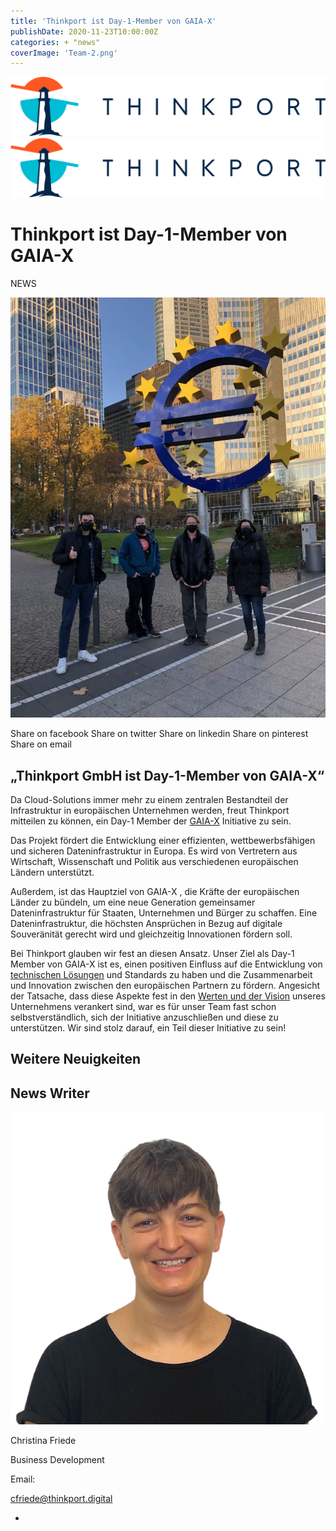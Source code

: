 ```yaml
---
title: 'Thinkport ist Day-1-Member von GAIA-X'
publishDate: 2020-11-23T10:00:00Z
categories: + "news"
coverImage: 'Team-2.png'
---
```


[![Thinkport Logo](images/Logo_horizontral_new.png)](https://thinkport.digital)[![Thinkport Logo](images/Logo_horizontral_new.png)](https://thinkport.digital)

# Thinkport ist Day-1-Member von GAIA-X

NEWS

![Thinkport Frankfurt GAIA-X Day 1 Member](images/Thinkport-Team-GAIA-X-member-768x1024.jpg)

Share on facebook Share on twitter Share on linkedin Share on pinterest Share on email

## „Thinkport GmbH ist Day-1-Member von GAIA-X“

Da Cloud-Solutions immer mehr zu einem zentralen Bestandteil der Infrastruktur in europäischen Unternehmen werden, freut Thinkport mitteilen zu können, ein Day-1 Member der [GAIA-X](https://www.data-infrastructure.eu/GAIAX/Navigation/EN/Home/home.html) Initiative zu sein.

Das Projekt fördert die Entwicklung einer effizienten, wettbewerbsfähigen und sicheren Dateninfrastruktur in Europa. Es wird von Vertretern aus Wirtschaft, Wissenschaft und Politik aus verschiedenen europäischen Ländern unterstützt.

Außerdem, ist das Hauptziel von GAIA-X , die Kräfte der europäischen Länder zu bündeln, um eine neue Generation gemeinsamer Dateninfrastruktur für Staaten, Unternehmen und Bürger zu schaffen. Eine Dateninfrastruktur, die höchsten Ansprüchen in Bezug auf digitale Souveränität gerecht wird und gleichzeitig Innovationen fördern soll.

Bei Thinkport glauben wir fest an diesen Ansatz. Unser Ziel als Day-1 Member von GAIA-X ist es, einen positiven Einfluss auf die Entwicklung von [technischen Lösungen](https://thinkport.digital/cloud-consulting-fur-deutsche-grosunternehmen/) und Standards zu haben und die Zusammenarbeit und Innovation zwischen den europäischen Partnern zu fördern. Angesicht der Tatsache, dass diese Aspekte fest in den [Werten und der Vision](https://thinkport.digital/thinkport-cloud-experten-uber-uns/) unseres Unternehmens verankert sind, war es für unser Team fast schon selbstverständlich, sich der Initiative anzuschließen und diese zu unterstützen. Wir sind stolz darauf, ein Teil dieser Initiative zu sein!

## Weitere Neuigkeiten

## News Writer

![portrait Christina](images/Christina.png)

Christina Friede

Business Development

Email:

[cfriede@thinkport.digital](mailto:cfriede@thinkport.digital)

-  [](https://www.linkedin.com/in/christina-friede-2a6426168/)
